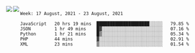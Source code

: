 <a href="https://github.com/anuraghazra/github-readme-stats">
  <img align="left" src="https://github-readme-stats.vercel.app/api?username=Tanesan&count_private=true&show_icons=true" />
</a>
<a href="https://github.com/anuraghazra/github-readme-stats">
  <img align="left" src="https://github-readme-stats.vercel.app/api/top-langs/?username=Tanesan" />
</a>

<!--START_SECTION:waka-->
```text
Week: 17 August, 2021 - 23 August, 2021

JavaScript   20 hrs 19 mins  ████████████████████░░░░░   79.85 % 
JSON         1 hr 49 mins    █▓░░░░░░░░░░░░░░░░░░░░░░░   07.16 % 
Python       1 hr 21 mins    █▒░░░░░░░░░░░░░░░░░░░░░░░   05.34 % 
PHP          44 mins         ▓░░░░░░░░░░░░░░░░░░░░░░░░   02.91 % 
XML          23 mins         ▒░░░░░░░░░░░░░░░░░░░░░░░░   01.54 % 
```
<!--END_SECTION:waka-->
